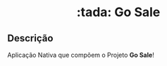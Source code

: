 <h1 align="center">
 :tada: Go Sale
</h1>

## Descrição
Aplicação Nativa que compõem o Projeto __Go Sale__!
